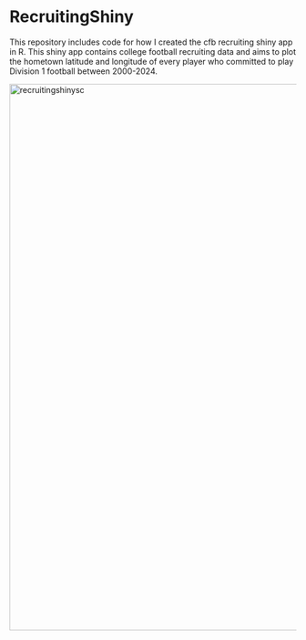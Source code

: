 # RecruitingShiny
This repository includes code for how I created the cfb recruiting shiny app in R. This shiny app contains college football recruiting data and aims to plot the hometown latitude and longitude of every player who committed to play Division 1 football between 2000-2024.

<img width="959" alt="recruitingshinysc" src="https://github.com/user-attachments/assets/86ead021-c2b1-4d8e-95af-df3af03fb7ee">
